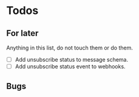 # Todos

## For later

Anything in this list, do not touch them or do them.

- [ ] Add unsubscribe status to message schema.
- [ ] Add unsubscribe status event to webhooks.

## Bugs
